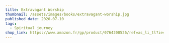 ```yaml
---
title: Extravagant Worship
thumbnail: /assets/images/books/extravagant-worship.jpg
published_date: 2020-07-10
tags:
  - Spiritual journey
shop_link: https://www.amazon.fr/gp/product/0764200526/ref=as_li_tl?ie=UTF8&camp=1642&creative=6746&creativeASIN=0764200526&linkCode=as2&tag=aliapourvous-21&linkId=530926bfff72475cee5987215dcb903f
---
```


